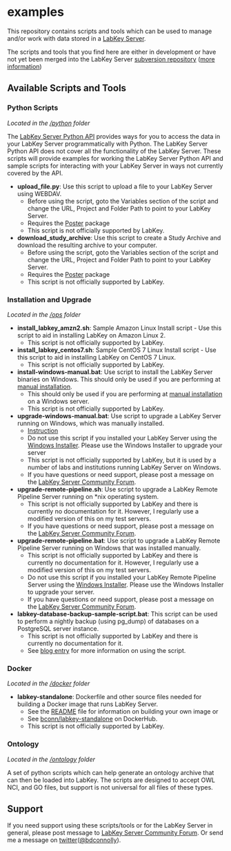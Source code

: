 examples
==========

This repository contains scripts and tools which can be used to manage and/or work with data stored in a [LabKey Server](https://www.labkey.org/). 

The scripts and tools that you find here are either in development or have not yet been merged into the LabKey Server [subversion repository](https://www.labkey.org/wiki/home/Documentation/page.view?name=svn) ([more information](https://www.labkey.org/wiki/home/Documentation/page.view?name=openSourceProject))

## Available Scripts and Tools 

### Python Scripts 
_Located in the [/python](./python) folder_

The [LabKey Server Python API](https://www.labkey.org/wiki/home/Documentation/page.view?name=python) provides ways for you to access the data in your LabKey Server programmatically with Python. The LabKey Server Python API does not cover all the functionality of the LabKey Server. These scripts will provide examples for working the LabKey Server Python API and sample scripts for interacting with your LabKey Server in ways not currently covered by the API.

* **upload_file.py**: Use this script to upload a file to your LabKey Server using WEBDAV.
    * Before using the script, goto the Variables section of the script and change the URL, Project and Folder Path to point to your LabKey Server. 
    * Requires the [Poster](https://pypi.python.org/pypi/poster/) package  
    * This script is not officially supported by LabKey.
* **download_study_archive**: Use this script to create a Study Archive and download the resulting archive to your computer.
    * Before using the script, goto the Variables section of the script and change the URL, Project and Folder Path to point to your LabKey Server.
    * Requires the [Poster](https://pypi.python.org/pypi/poster/) package  
    * This script is not officially supported by LabKey.



### Installation and Upgrade
_Located in the [/ops](./ops) folder_

* **install_labkey_amzn2.sh**:  Sample Amazon Linux Install script - Use this script to aid in installing LabKey on Amazon Linux 2.  
    * This script is not officially supported by LabKey.
* **install_labkey_centos7.sh**:  Sample CentOS 7 Linux Install script - Use this script to aid in installing LabKey on CentOS 7 Linux.
    * This script is not officially supported by LabKey.
* **install-windows-manual.bat**: Use script to install the LabKey Server binaries on Windows. This should only be used if you are performing at [manual installation](https://www.labkey.org/wiki/home/Documentation/page.view?name=manualInstall).
    *  This should only be used if you are performing at [manual installation](https://www.labkey.org/wiki/home/Documentation/page.view?name=manualInstall) on a Windows server.
    * This script is not officially supported by LabKey.
* **upgrade-windows-manual.bat**:  Use script to upgrade a LabKey Server running on Windows, which was manually installed. 
    * [Instruction](https://www.labkey.org/announcements/home/Server/Administration/thread.view?rowId=4842)
    * Do not use this script if you installed your LabKey Server using the [Windows Installer](https://www.labkey.org/wiki/home/Documentation/page.view?name=configWindows). Please use the Windows Installer to upgrade your server
    * This script is not officially supported by LabKey, but it is used by a number of labs and institutions running LabKey Server on Windows. 
    * If you have questions or need support, please post a message on the [LabKey Server Community Forum](https://www.labkey.org/project/home/Server/Forum/begin.view?).
* **upgrade-remote-pipeline.sh**: Use script to upgrade a LabKey Remote Pipeline Server running on \*nix operating system.
    * This script is not officially supported by LabKey and there is currently no documentation for it. However, I regularly use a modified version of this on my test servers. 
    * If you have questions or need support, please post a message on the [LabKey Server Community Forum](https://www.labkey.org/project/home/Server/Forum/begin.view?).
* **upgrade-remote-pipeline.bat**: Use script to upgrade a LabKey Remote Pipeline Server running on Windows that was installed manually.
    * This script is not officially supported by LabKey and there is currently no documentation for it. However, I regularly use a modified version of this on my test servers.
    * Do not use this script if you installed your LabKey Remote Pipeline Server using the [Windows Installer](https://www.labkey.org/wiki/home/Documentation/page.view?name=configWindows). Please use the Windows Installer to upgrade your server.
    * If you have questions or need support, please post a message on the [LabKey Server Community Forum](https://www.labkey.org/project/home/Server/Forum/begin.view?).
* **labkey-database-backup-sample-script.bat**: This script can be used to perform a nightly backup (using pg_dump) of databases on a PostgreSQL server instance.
    * This script is not officially supported by LabKey and there is currently no documentation for it.
    * See [blog entry](http://fourproc.com/2013/05/02/using-labkey-s-sample-backup-script-to-backup-your-postgresql-database.html) for more information on using the script.


### Docker
_Located in the [/docker](./docker) folder_

* **labkey-standalone**: Dockerfile and other source files needed for building a Docker image that runs LabKey Server. 
    * See the [README](./docker/labkey-standalone/README.md) file for information on building your own image or 
    * See [bconn/labkey-standalone](https://registry.hub.docker.com/u/bconn/labkey-standalone/) on DockerHub.
    * This script is not officially supported by LabKey.

### Ontology
_Located in the [/ontology](./ontology) folder_

A set of python scripts which can help generate an ontology archive that can then be loaded into LabKey.
The scripts are designed to accept OWL NCI, and GO files, but support is not universal for all files of these types.

## Support 

If you need support using these scripts/tools or for the LabKey Server in general, please post message to [LabKey Server Community Forum](https://www.labkey.org/project/home/Server/Forum/begin.view?). Or send me a message on [twitter](https://twitter.com/bdconnolly)([@bdconnolly](https://twitter.com/bdconnolly)).

